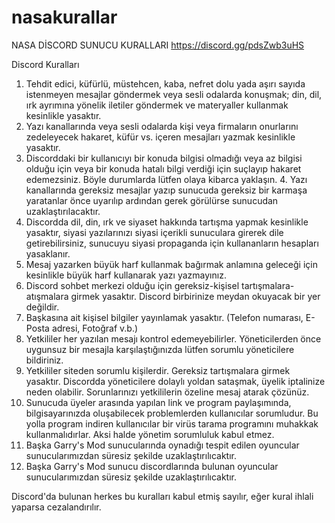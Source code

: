 # nasakurallar
NASA DİSCORD SUNUCU KURALLARI https://discord.gg/pdsZwb3uHS



Discord Kuralları

1. Tehdit edici, küfürlü, müstehcen, kaba, nefret dolu yada aşırı sayıda istenmeyen mesajlar göndermek veya sesli odalarda konuşmak; din, dil, ırk ayrımına yönelik iletiler göndermek ve materyaller kullanmak kesinlikle yasaktır.
2. Yazı kanallarında veya sesli odalarda kişi veya firmaların onurlarını zedeleyecek hakaret, küfür vs. içeren mesajları yazmak kesinlikle yasaktır.
3. Discorddaki bir kullanıcıyı bir konuda bilgisi olmadığı veya az bilgisi olduğu için veya bir konuda hatalı bilgi verdiği için suçlayıp hakaret edemezsiniz. Böyle durumlarda lütfen olaya kibarca yaklaşın. 4. Yazı kanallarında gereksiz mesajlar yazıp sunucuda gereksiz bir karmaşa yaratanlar önce uyarılıp ardından gerek görülürse sunucudan uzaklaştırılacaktır.
5. Discordda dil, din, ırk ve siyaset hakkında tartışma yapmak kesinlikle yasaktır, siyasi yazılarınızı siyasi içerikli sunuculara girerek dile getirebilirsiniz, sunucuyu siyasi propaganda için kullananların hesapları yasaklanır.
6. Mesaj yazarken büyük harf kullanmak bağırmak anlamına geleceği için kesinlikle büyük harf kullanarak yazı yazmayınız.
7. Discord sohbet merkezi olduğu için gereksiz-kişisel tartışmalara-atışmalara girmek yasaktır. Discord birbirinize meydan okuyacak bir yer değildir.
8. Başkasına ait kişisel bilgiler yayınlamak yasaktır. (Telefon numarası, E-Posta adresi, Fotoğraf v.b.)
9. Yetkililer her yazılan mesajı kontrol edemeyebilirler. Yöneticilerden önce uygunsuz bir mesajla karşılaştığınızda lütfen sorumlu yöneticilere bildiriniz.
10. Yetkililer siteden sorumlu kişilerdir. Gereksiz tartışmalara girmek yasaktır. Discordda yöneticilere dolaylı yoldan sataşmak, üyelik iptalinize neden olabilir. Sorunlarınızı yetkililerin özeline mesaj atarak çözünüz.
11. Sunucuda üyeler arasında yapılan link ve program paylaşımında, bilgisayarınızda oluşabilecek problemlerden kullanıcılar sorumludur. Bu yolla program indiren kullanıcılar bir virüs tarama programını muhakkak kullanmalıdırlar. Aksi halde yönetim sorumluluk kabul etmez.
12. Başka Garry's Mod sunucularında oynadığı tespit edilen oyuncular sunucularımızdan süresiz şekilde uzaklaştırılıcaktır.
13. Başka Garry's Mod sunucu discordlarında bulunan oyuncular sunucularımızdan süresiz şekilde uzaklaştırılıcaktır.

Discord'da bulunan herkes bu kuralları kabul etmiş sayılır, eğer kural ihlali yaparsa cezalandırılır.
